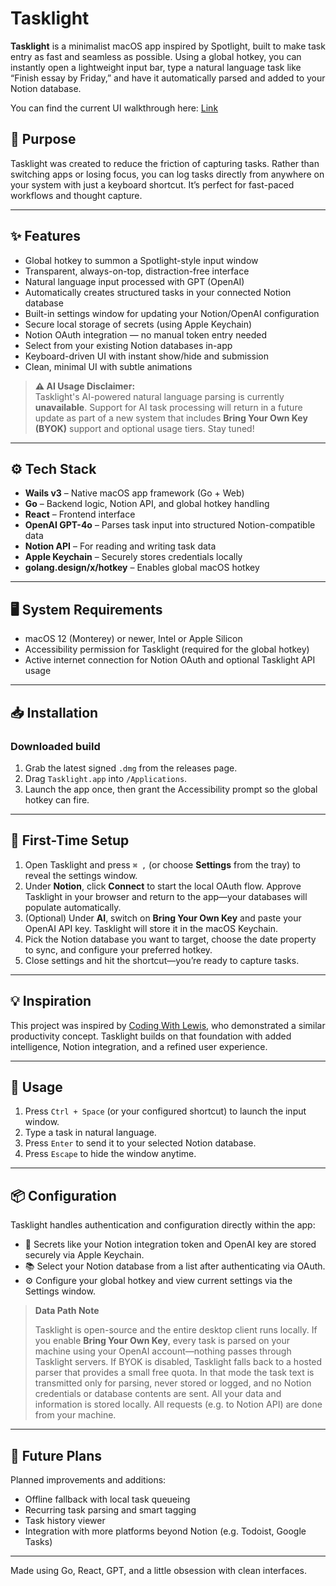# Tasklight

**Tasklight** is a minimalist macOS app inspired by Spotlight, built to make task entry as fast and seamless as possible. Using a global hotkey, you can instantly open a lightweight input bar, type a natural language task like “Finish essay by Friday,” and have it automatically parsed and added to your Notion database.

You can find the current UI walkthrough here: [Link](https://youtu.be/O9q4PnzKJlg)

## 🧠 Purpose

Tasklight was created to reduce the friction of capturing tasks. Rather than switching apps or losing focus, you can log tasks directly from anywhere on your system with just a keyboard shortcut. It’s perfect for fast-paced workflows and thought capture.

---

## ✨ Features

- Global hotkey to summon a Spotlight-style input window
- Transparent, always-on-top, distraction-free interface
- Natural language input processed with GPT (OpenAI)
- Automatically creates structured tasks in your connected Notion database
- Built-in settings window for updating your Notion/OpenAI configuration
- Secure local storage of secrets (using Apple Keychain)
- Notion OAuth integration — no manual token entry needed
- Select from your existing Notion databases in-app
- Keyboard-driven UI with instant show/hide and submission
- Clean, minimal UI with subtle animations

> **⚠️ AI Usage Disclaimer:**  
> Tasklight's AI-powered natural language parsing is currently **unavailable**. Support for AI task processing will return in a future update as part of a new system that includes **Bring Your Own Key (BYOK)** support and optional usage tiers. Stay tuned!

---

## ⚙️ Tech Stack

- **Wails v3** – Native macOS app framework (Go + Web)
- **Go** – Backend logic, Notion API, and global hotkey handling
- **React** – Frontend interface
- **OpenAI GPT-4o** – Parses task input into structured Notion-compatible data
- **Notion API** – For reading and writing task data
- **Apple Keychain** – Securely stores credentials locally
- **golang.design/x/hotkey** – Enables global macOS hotkey

---

## 🖥️ System Requirements

- macOS 12 (Monterey) or newer, Intel or Apple Silicon
- Accessibility permission for Tasklight (required for the global hotkey)
- Active internet connection for Notion OAuth and optional Tasklight API usage

---

## 📥 Installation

### Downloaded build

1. Grab the latest signed `.dmg` from the releases page.
2. Drag `Tasklight.app` into `/Applications`.
3. Launch the app once, then grant the Accessibility prompt so the global hotkey can fire.

---

## 🔐 First-Time Setup

1. Open Tasklight and press `⌘ ,` (or choose **Settings** from the tray) to reveal the settings window.
2. Under **Notion**, click **Connect** to start the local OAuth flow. Approve Tasklight in your browser and return to the app—your databases will populate automatically.
3. (Optional) Under **AI**, switch on **Bring Your Own Key** and paste your OpenAI API key. Tasklight will store it in the macOS Keychain.
4. Pick the Notion database you want to target, choose the date property to sync, and configure your preferred hotkey.
5. Close settings and hit the shortcut—you’re ready to capture tasks.

---

## 💡 Inspiration

This project was inspired by [Coding With Lewis](https://youtu.be/lhjgj45x66Y?si=WroHyV6KREMvTNdW), who demonstrated a similar productivity concept. Tasklight builds on that foundation with added intelligence, Notion integration, and a refined user experience.

---

## 🚀 Usage

1. Press `Ctrl + Space` (or your configured shortcut) to launch the input window.
2. Type a task in natural language.
3. Press `Enter` to send it to your selected Notion database.
4. Press `Escape` to hide the window anytime.

---

## 📦 Configuration

Tasklight handles authentication and configuration directly within the app:

- 🔐 Secrets like your Notion integration token and OpenAI key are stored securely via Apple Keychain.
- 📚 Select your Notion database from a list after authenticating via OAuth.
- ⚙️ Configure your global hotkey and view current settings via the Settings window.

> **Data Path Note**
>
> Tasklight is open-source and the entire desktop client runs locally. If you enable **Bring Your Own Key**, every task is parsed on your machine using your OpenAI account—nothing passes through Tasklight servers. If BYOK is disabled, Tasklight falls back to a hosted parser that provides a small free quota. In that mode the task text is transmitted only for parsing, never stored or logged, and no Notion credentials or database contents are sent. All your data and information is stored locally. All requests (e.g. to Notion API) are done from your machine.

---

## 🔭 Future Plans

Planned improvements and additions:

- Offline fallback with local task queueing
- Recurring task parsing and smart tagging
- Task history viewer
- Integration with more platforms beyond Notion (e.g. Todoist, Google Tasks)

---

Made using Go, React, GPT, and a little obsession with clean interfaces.
